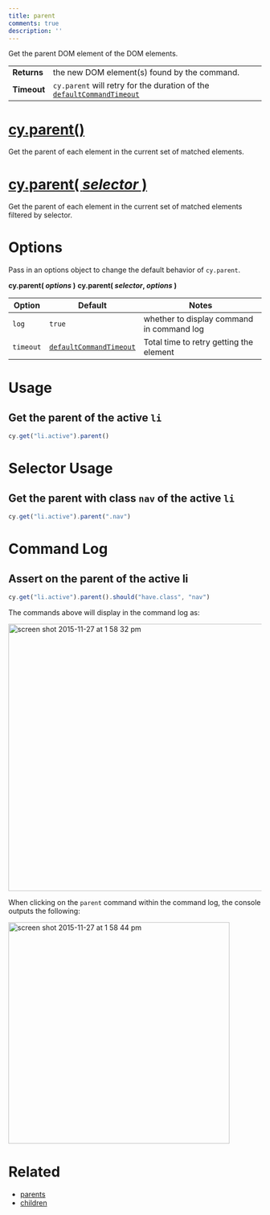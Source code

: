```yaml
---
title: parent
comments: true
description: ''
---
```


Get the parent DOM element of the DOM elements.

| | |
|--- | --- |
| **Returns** | the new DOM element(s) found by the command. |
| **Timeout** | `cy.parent` will retry for the duration of the [`defaultCommandTimeout`](https://on.cypress.io/guides/configuration#timeouts) |

# [cy.parent()](#usage)

Get the parent of each element in the current set of matched elements.

# [cy.parent( *selector* )](#selector-usage)

Get the parent of each element in the current set of matched elements filtered by selector.

# Options

Pass in an options object to change the default behavior of `cy.parent`.

**cy.parent( *options* )**
**cy.parent( *selector*, *options* )**

Option | Default | Notes
--- | --- | ---
`log` | `true` | whether to display command in command log
`timeout` | [`defaultCommandTimeout`](https://on.cypress.io/guides/configuration#timeouts) | Total time to retry getting the element

# Usage

## Get the parent of the active `li`

```javascript
cy.get("li.active").parent()
```

# Selector Usage

## Get the parent with class `nav` of the active `li`

```javascript
cy.get("li.active").parent(".nav")
```

# Command Log

## Assert on the parent of the active li

```javascript
cy.get("li.active").parent().should("have.class", "nav")
```

The commands above will display in the command log as:

<img width="531" alt="screen shot 2015-11-27 at 1 58 32 pm" src="https://cloud.githubusercontent.com/assets/1271364/11447127/0d9ab5a8-950f-11e5-90ae-c317dd83aa65.png">

When clicking on the `parent` command within the command log, the console outputs the following:

<img width="440" alt="screen shot 2015-11-27 at 1 58 44 pm" src="https://cloud.githubusercontent.com/assets/1271364/11447130/11b22c02-950f-11e5-9b82-cc3b2ff8548e.png">

# Related

- [parents](https://on.cypress.io/api/parents)
- [children](https://on.cypress.io/api/children)
